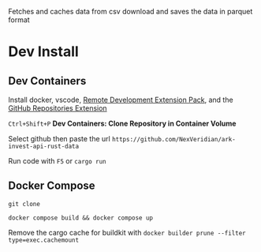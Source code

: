 Fetches and caches data from csv download and saves the data in parquet format

# Dev Install
## Dev Containers
Install docker, vscode, [Remote Development Extension Pack](https://marketplace.visualstudio.com/items?itemName=ms-vscode-remote.vscode-remote-extensionpack), and the [GitHub Repositories Extension](https://marketplace.visualstudio.com/items?itemName=GitHub.remotehub)

`Ctrl+Shift+P` **Dev Containers: Clone Repository in Container Volume** 

Select github then paste the url `https://github.com/NexVeridian/ark-invest-api-rust-data`

Run code with `F5` or `cargo run`  

## Docker Compose
`git clone`

`docker compose build && docker compose up`

Remove the cargo cache for buildkit with `docker builder prune --filter type=exec.cachemount`
